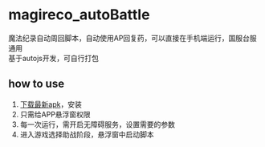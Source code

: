 # magireco_autoBattle
魔法纪录自动周回脚本，自动使用AP回复药，可以直接在手机端运行，国服台服通用  
基于autojs开发，可自行打包

## how to use

1. [下载最新apk](https://github.com/icegreentee/magireco_autoBattle/releases)，安装
2. 只需给APP悬浮窗权限
3. 每一次运行，需开启无障碍服务，设置需要的参数
4. 进入游戏选择助战阶段，悬浮窗中启动脚本
